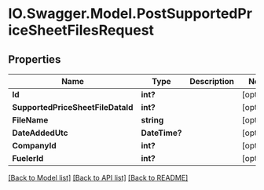 # IO.Swagger.Model.PostSupportedPriceSheetFilesRequest
## Properties

Name | Type | Description | Notes
------------ | ------------- | ------------- | -------------
**Id** | **int?** |  | [optional] 
**SupportedPriceSheetFileDataId** | **int?** |  | [optional] 
**FileName** | **string** |  | [optional] 
**DateAddedUtc** | **DateTime?** |  | [optional] 
**CompanyId** | **int?** |  | [optional] 
**FuelerId** | **int?** |  | [optional] 

[[Back to Model list]](../README.md#documentation-for-models) [[Back to API list]](../README.md#documentation-for-api-endpoints) [[Back to README]](../README.md)

